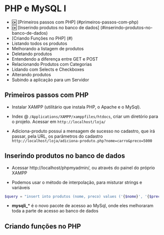 # PHP e MySQL I
- :ok: [Primeiros passos com PHP] (#primeiros-passos-com-php)
- :ok: [Inserindo produtos no banco de dados] (#inserindo-produtos-no-banco-de-dados)
- [Criando Funções no PHP] (#)
- Listando todos os produtos
- Melhorando a listagem de produtos
- Deletando produtos
- Entendendo a diferença entre GET e POST
- Relacionando Produtos com Categorias
- Lidando com Selects e Checkboxes
- Alterando produtos
- Subindo a aplicação para um Servidor

## Primeiros passos com PHP
- Instalar XAMPP (utilitário que instala PHP, o Apache e o MySql).

- Index @ ```/Applications/XAMPP/xamppfiles/htdocs```, criar um diretório para o projeto. Acessar em ```http://localhost/loja/```

- Adiciona-produto possui a mensagem de sucesso no cadastro, que irá passar, pela URL, os parâmetros do cadastro ```http://localhost/loja/adiciona-produto.php?nome=carro&preco=5000```

## Inserindo produtos no banco de dados
- Acessar http://localhost/phpmyadmin/, ou através do painel do próprio XAMPP

- Podemos usar o método de interpolação, para misturar strings e variáveis 
```php 
$query = "insert into produtos (nome, preco) values ('{$nome}', '{$preco}')";
```
- **mysqli_*** é o novo pacote de acesso ao MySql, onde eles melhoraram toda a parte de acesso ao banco de dados

## Criando funções no PHP
